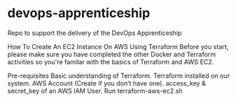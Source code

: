 # devops-apprenticeship
Repo to support the delivery of the DevOps Apprenticeship

How To Create An EC2 Instance On AWS Using Terraform
Before you start, please make sure you have completed the other Docker and Terraform activities so you're familar with the basics of Terraform and AWS EC2.

Pre-requisites
Basic understanding of Terraform.
Terraform installed on our system.
AWS Account (Create if you don’t have one).
access_key & secret_key of an AWS IAM User.
Run terraform-aws-ec2.sh
